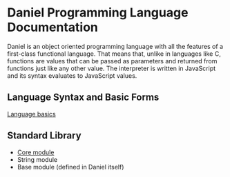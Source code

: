 # Daniel Programming Language Documentation

Daniel is an object oriented programming language with all the features of a first-class functional language. That means that, unlike in languages like C, functions are values that can be passed as parameters and returned from functions just like any other value. The interpreter is written in JavaScript and its syntax evaluates to JavaScript values.

## Language Syntax and Basic Forms

[Language basics](./basics.md)

## Standard Library

- [Core module](./Core.md)
- String module
- Base module (defined in Daniel itself)
